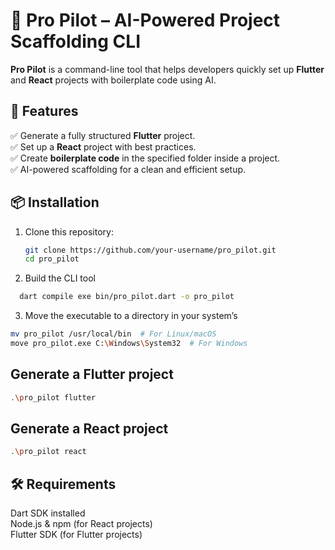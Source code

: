 # 🚀 Pro Pilot – AI-Powered Project Scaffolding CLI  

**Pro Pilot** is a command-line tool that helps developers quickly set up **Flutter** and **React** projects with boilerplate code using AI.  

## 📌 Features  
✅ Generate a fully structured **Flutter** project.  
✅ Set up a **React** project with best practices.  
✅ Create **boilerplate code** in the specified folder inside a project.  
✅ AI-powered scaffolding for a clean and efficient setup.  

## 📦 Installation  
1. Clone this repository:

   ```sh
   git clone https://github.com/your-username/pro_pilot.git
   cd pro_pilot

2. Build the CLI tool
```sh
  dart compile exe bin/pro_pilot.dart -o pro_pilot
```
3. Move the executable to a directory in your system’s

```sh
mv pro_pilot /usr/local/bin  # For Linux/macOS
move pro_pilot.exe C:\Windows\System32  # For Windows
```
## Generate a Flutter project
```sh
.\pro_pilot flutter
```

## Generate a React project
```sh
.\pro_pilot react
```

## 🛠️ Requirements
Dart SDK installed<br/>
Node.js & npm (for React projects)<br/>
Flutter SDK (for Flutter projects)<br/>
